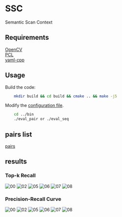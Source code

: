 # SSC
Semantic Scan Context
## Requirements
[OpenCV](https://opencv.org/)  
[PCL](https://pointclouds.org/)  
[yaml-cpp](https://github.com/jbeder/yaml-cpp)  
## Usage
Build the code:
```bash
    mkdir build && cd build && cmake .. && make -j5
```
Modify the [configuration file](config/config.yaml).
```bash
    cd ../bin
    ./eval_pair or ./eval_seq
```
## pairs list
[pairs](https://drive.google.com/file/d/1Y540LJFZHiaAooUX2KtxNIQhw-kzy7gQ/view?usp=sharing)

## results

### Top-k Recall
<!-- <img src="./script/00_recall.png" alt="00" style="zoom:50%" /> <img src="./script/02_recall.png" alt="02" style="zoom:50%" /> <img src="./script/06_recall.png" alt="05" style="zoom:50%" />

<img src="./script/06_recall.png" alt="06" style="zoom:50%" /> <img src="./script/07_recall.png" alt="07" style="zoom:50%" /> <img src="./script/08_recall.png" alt="08" style="zoom:50%" /> -->
![00](./script/00_recall.png) ![02](./script/02_recall.png) ![05](./script/05_recall.png) ![06](./script/06_recall.png) ![07](./script/07_recall.png) ![08](./script/08_recall.png)

### Precision-Recall Curve
<!-- <img src="./script/00_pr.png" alt="00" style="zoom:50%" /> <img src="./script/02_pr.png" alt="02" style="zoom:50%" /> <img src="./script/06_pr.png" alt="05" style="zoom:50%" />

<img src="./script/06_pr.png" alt="06" style="zoom:50%" /> <img src="./script/07_pr.png" alt="07" style="zoom:50%" /> <img src="./script/08_pr.png" alt="08" style="zoom:50%" /> -->
![00](./script/00_pr.png) ![02](./script/02_pr.png) ![05](./script/05_pr.png) ![06](./script/06_pr.png) ![07](./script/07_pr.png) ![08](./script/08_pr.png)